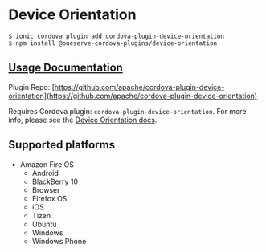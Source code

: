 # Device Orientation

```
$ ionic cordova plugin add cordova-plugin-device-orientation
$ npm install @oneserve-cordova-plugins/device-orientation
```

## [Usage Documentation](https://oneserve.gitbook.io/oneserve-cordova-plugins/plugins/device-orientation/)

Plugin Repo: [https://github.com/apache/cordova-plugin-device-orientation](https://github.com/apache/cordova-plugin-device-orientation)

Requires Cordova plugin: `cordova-plugin-device-orientation`. For more info, please see the [Device Orientation docs](https://github.com/apache/cordova-plugin-device-orientation).

## Supported platforms

- Amazon Fire OS
  - Android
  - BlackBerry 10
  - Browser
  - Firefox OS
  - iOS
  - Tizen
  - Ubuntu
  - Windows
  - Windows Phone
  


